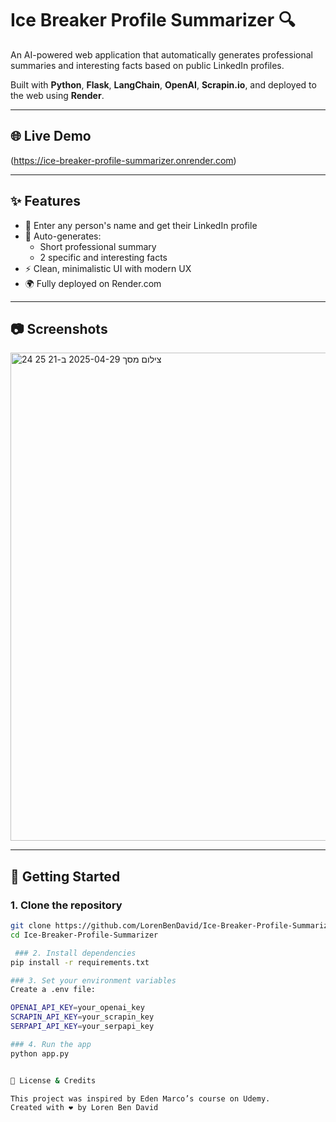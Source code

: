 # Ice Breaker Profile Summarizer 🔍

An AI-powered web application that automatically generates professional summaries and interesting facts based on public LinkedIn profiles.

Built with **Python**, **Flask**, **LangChain**, **OpenAI**, **Scrapin.io**, and deployed to the web using **Render**.

---

## 🌐 Live Demo

(https://ice-breaker-profile-summarizer.onrender.com)

---

## ✨ Features

- 🔎 Enter any person's name and get their LinkedIn profile
- 🧠 Auto-generates:
  - Short professional summary
  - 2 specific and interesting facts
- ⚡ Clean, minimalistic UI with modern UX
- 🌍 Fully deployed on Render.com

---

## 📷 Screenshots
<img width="781" alt="צילום מסך 2025-04-29 ב-21 25 24" src="https://github.com/user-attachments/assets/809806a0-42d7-4a2b-96c4-5aaeff5d186a" />


---

## 🚀 Getting Started

### 1. Clone the repository
```bash
git clone https://github.com/LorenBenDavid/Ice-Breaker-Profile-Summarizer.git
cd Ice-Breaker-Profile-Summarizer

 ### 2. Install dependencies
pip install -r requirements.txt

### 3. Set your environment variables
Create a .env file:

OPENAI_API_KEY=your_openai_key
SCRAPIN_API_KEY=your_scrapin_key
SERPAPI_API_KEY=your_serpapi_key

### 4. Run the app
python app.py


📜 License & Credits

This project was inspired by Eden Marco’s course on Udemy.
Created with ❤️ by Loren Ben David



